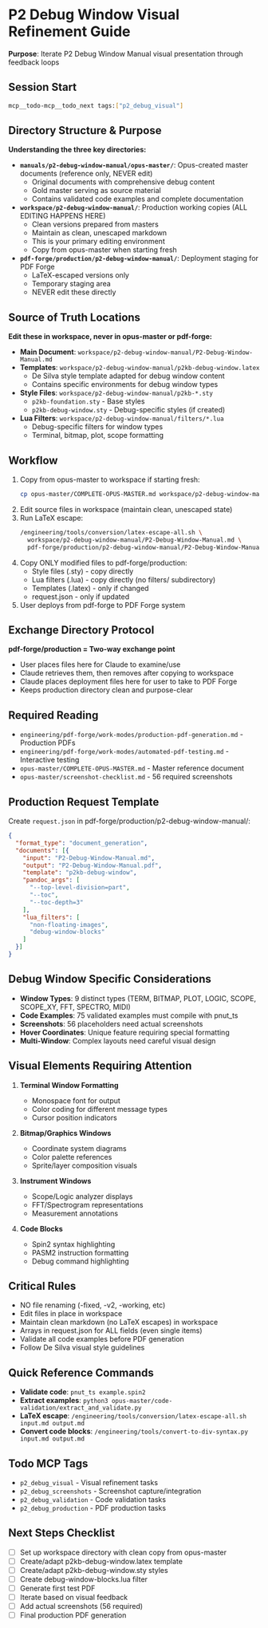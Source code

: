 # P2 Debug Window Visual Refinement Guide

**Purpose**: Iterate P2 Debug Window Manual visual presentation through feedback loops

## Session Start
```bash
mcp__todo-mcp__todo_next tags:["p2_debug_visual"]
```

## Directory Structure & Purpose
**Understanding the three key directories:**
- **`manuals/p2-debug-window-manual/opus-master/`**: Opus-created master documents (reference only, NEVER edit)
  - Original documents with comprehensive debug content
  - Gold master serving as source material
  - Contains validated code examples and complete documentation
- **`workspace/p2-debug-window-manual/`**: Production working copies (ALL EDITING HAPPENS HERE)
  - Clean versions prepared from masters
  - Maintain as clean, unescaped markdown
  - This is your primary editing environment
  - Copy from opus-master when starting fresh
- **`pdf-forge/production/p2-debug-window-manual/`**: Deployment staging for PDF Forge
  - LaTeX-escaped versions only
  - Temporary staging area
  - NEVER edit these directly

## Source of Truth Locations
**Edit these in workspace, never in opus-master or pdf-forge:**
- **Main Document**: `workspace/p2-debug-window-manual/P2-Debug-Window-Manual.md`
- **Templates**: `workspace/p2-debug-window-manual/p2kb-debug-window.latex`
  - De Silva style template adapted for debug window content
  - Contains specific environments for debug window types
- **Style Files**: `workspace/p2-debug-window-manual/p2kb-*.sty`
  - `p2kb-foundation.sty` - Base styles
  - `p2kb-debug-window.sty` - Debug-specific styles (if created)
- **Lua Filters**: `workspace/p2-debug-window-manual/filters/*.lua`
  - Debug-specific filters for window types
  - Terminal, bitmap, plot, scope formatting

## Workflow
1. Copy from opus-master to workspace if starting fresh:
   ```bash
   cp opus-master/COMPLETE-OPUS-MASTER.md workspace/p2-debug-window-manual/P2-Debug-Window-Manual.md
   ```
2. Edit source files in workspace (maintain clean, unescaped state)
3. Run LaTeX escape: 
   ```bash
   /engineering/tools/conversion/latex-escape-all.sh \
     workspace/p2-debug-window-manual/P2-Debug-Window-Manual.md \
     pdf-forge/production/p2-debug-window-manual/P2-Debug-Window-Manual.md
   ```
4. Copy ONLY modified files to pdf-forge/production:
   - Style files (.sty) - copy directly
   - Lua filters (.lua) - copy directly (no filters/ subdirectory)
   - Templates (.latex) - only if changed
   - request.json - only if updated
5. User deploys from pdf-forge to PDF Forge system

## Exchange Directory Protocol
**pdf-forge/production = Two-way exchange point**
- User places files here for Claude to examine/use
- Claude retrieves them, then removes after copying to workspace
- Claude places deployment files here for user to take to PDF Forge
- Keeps production directory clean and purpose-clear

## Required Reading
- `engineering/pdf-forge/work-modes/production-pdf-generation.md` - Production PDFs
- `engineering/pdf-forge/work-modes/automated-pdf-testing.md` - Interactive testing
- `opus-master/COMPLETE-OPUS-MASTER.md` - Master reference document
- `opus-master/screenshot-checklist.md` - 56 required screenshots

## Production Request Template
Create `request.json` in pdf-forge/production/p2-debug-window-manual/:
```json
{
  "format_type": "document_generation",
  "documents": [{
    "input": "P2-Debug-Window-Manual.md",
    "output": "P2-Debug-Window-Manual.pdf",
    "template": "p2kb-debug-window",
    "pandoc_args": [
      "--top-level-division=part",
      "--toc",
      "--toc-depth=3"
    ],
    "lua_filters": [
      "non-floating-images",
      "debug-window-blocks"
    ]
  }]
}
```

## Debug Window Specific Considerations
- **Window Types**: 9 distinct types (TERM, BITMAP, PLOT, LOGIC, SCOPE, SCOPE_XY, FFT, SPECTRO, MIDI)
- **Code Examples**: 75 validated examples must compile with pnut_ts
- **Screenshots**: 56 placeholders need actual screenshots
- **Hover Coordinates**: Unique feature requiring special formatting
- **Multi-Window**: Complex layouts need careful visual design

## Visual Elements Requiring Attention
1. **Terminal Window Formatting**
   - Monospace font for output
   - Color coding for different message types
   - Cursor position indicators

2. **Bitmap/Graphics Windows**
   - Coordinate system diagrams
   - Color palette references
   - Sprite/layer composition visuals

3. **Instrument Windows**
   - Scope/Logic analyzer displays
   - FFT/Spectrogram representations
   - Measurement annotations

4. **Code Blocks**
   - Spin2 syntax highlighting
   - PASM2 instruction formatting
   - Debug command highlighting

## Critical Rules
- NO file renaming (-fixed, -v2, -working, etc)
- Edit files in place in workspace
- Maintain clean markdown (no LaTeX escapes) in workspace
- Arrays in request.json for ALL fields (even single items)
- Validate all code examples before PDF generation
- Follow De Silva visual style guidelines

## Quick Reference Commands
- **Validate code**: `pnut_ts example.spin2`
- **Extract examples**: `python3 opus-master/code-validation/extract_and_validate.py`
- **LaTeX escape**: `/engineering/tools/conversion/latex-escape-all.sh input.md output.md`
- **Convert code blocks**: `/engineering/tools/convert-to-div-syntax.py input.md output.md`

## Todo MCP Tags
- `p2_debug_visual` - Visual refinement tasks
- `p2_debug_screenshots` - Screenshot capture/integration
- `p2_debug_validation` - Code validation tasks
- `p2_debug_production` - PDF production tasks

## Next Steps Checklist
- [ ] Set up workspace directory with clean copy from opus-master
- [ ] Create/adapt p2kb-debug-window.latex template
- [ ] Create/adapt p2kb-debug-window.sty styles
- [ ] Create debug-window-blocks.lua filter
- [ ] Generate first test PDF
- [ ] Iterate based on visual feedback
- [ ] Add actual screenshots (56 required)
- [ ] Final production PDF generation